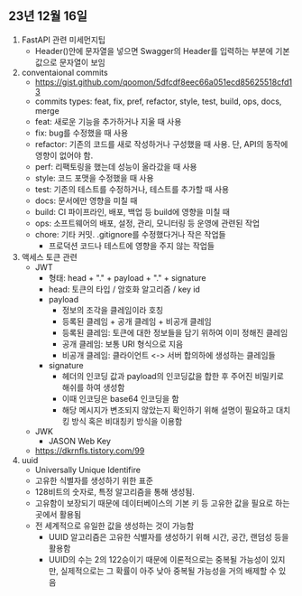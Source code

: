 ## 23년 12월 16일

1. FastAPI 관련 미세먼지팁
    - Header()안에 문자열을 넣으면 Swagger의 Header를 입력하는 부분에 기본값으로 문자열이 보임
2. conventaional commits
    - https://gist.github.com/qoomon/5dfcdf8eec66a051ecd85625518cfd13
    - commits types: feat, fix, pref, refactor, style, test, build, ops, docs, merge
    - feat: 새로운 기능을 추가하거나 지울 때 사용
    - fix: bug를 수정했을 때 사용
    - refactor: 기존의 코드를 새로 작성하거나 구성했을 때 사용. 단, API의 동작에 영향이 없어야 함.
    - perf: 리팩토링을 했는데 성능이 올라갔을 때 사용
    - style: 코드 포맷을 수정했을 때 사용
    - test: 기존의 테스트를 수정하거나, 테스트를 추가할 때 사용
    - docs: 문서에만 영향을 미칠 때
    - build: CI 파이프라인, 배포, 백업 등 build에 영향을 미칠 때
    - ops: 소프트웨어의 배포, 설정, 관리, 모니터링 등 운영에 관련된 작업
    - chore: 기타 커밋. .gitignore를 수정했다거나 작은 작업들
        - 프로덕션 코드나 테스트에 영향을 주지 않는 작업들
3. 액세스 토큰 관련
    - JWT
        - 형태: head + "." + payload + "." + signature
        - head: 토큰의 타입 / 암호화 알고리즘 / key id
        - payload
            - 정보의 조각을 클레임이라 호칭
            - 등록된 클레임 + 공개 클레임 + 비공개 클레임
            - 등록된 클레임: 토큰에 대한 정보들을 담기 위하여 이미 정해진 클레임
            - 공개 클레임: 보통 URI 형식으로 지음
            - 비공개 클레임: 클라이언트 <-> 서버 합의하에 생성하는 클레임들
        - signature
            - 헤더의 인코딩 값과 payload의 인코딩값을 합한 후 주어진 비밀키로 해쉬를 하여 생성함
            - 이때 인코딩은 base64 인코딩을 함
            - 해당 메시지가 변조되지 않았는지 확인하기 위해 설명이 필요하고 대치킹 방식 혹은 비대칭키 방식을 이용함
    - JWK
        - JASON Web Key
    - https://dkrnfls.tistory.com/99
4. uuid
    - Universally Unique Identifire
    - 고유한 식별자를 생성하기 위한 표준
    - 128비트의 숫자로, 특정 알고리즘을 통해 생성됨.
    - 고유함이 보장되기 때문에 데이터베이스의 기본 키 등 고유한 값을 필요로 하는 곳에서 활용됨
    - 전 세계적으로 유일한 값을 생성하는 것이 가능함
        - UUID 알고리즘은 고유한 식별자를 생성하기 위해 시간, 공간, 랜덤성 등을 활용함
        - UUID의 수는 2의 122승이기 때문에 이론적으로는 중복될 가능성이 있지만, 실제적으로는 그 확률이 아주 낮아 중복될 가능성을 거의 배제할 수 있음
